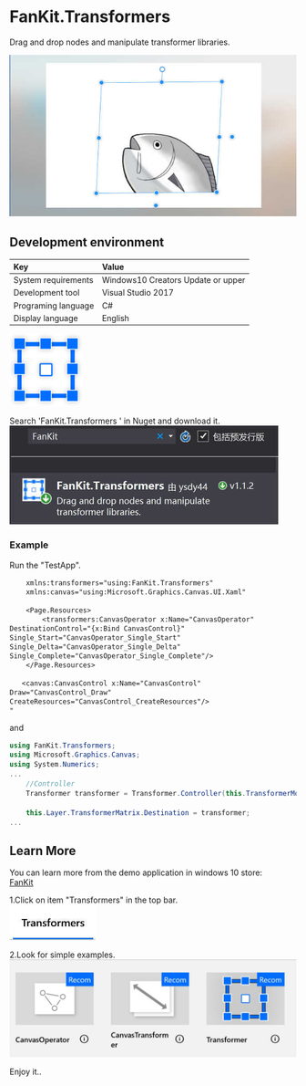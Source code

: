 # FanKit.Transformers

 Drag and drop nodes and manipulate transformer libraries. 

![](ScreenShot/ScreenShot001.jpg)


## Development environment

|Key|Value|
|:-|:-|
|System requirements| Windows10 Creators Update or upper|
|Development tool|Visual Studio 2017|
|Programing language|C#|
|Display language|English|

  ![](ScreenShot/logo.png)


Search 'FanKit.Transformers
' in Nuget and download it.  
  ![](ScreenShot/Thumbnails000.jpg)


### Example

Run the "TestApp".

```xaml
    xmlns:transformers="using:FanKit.Transformers"
    xmlns:canvas="using:Microsoft.Graphics.Canvas.UI.Xaml"

    <Page.Resources>
        <transformers:CanvasOperator x:Name="CanvasOperator" DestinationControl="{x:Bind CanvasControl}" Single_Start="CanvasOperator_Single_Start" Single_Delta="CanvasOperator_Single_Delta" Single_Complete="CanvasOperator_Single_Complete"/>
    </Page.Resources>

   <canvas:CanvasControl x:Name="CanvasControl" Draw="CanvasControl_Draw" CreateResources="CanvasControl_CreateResources"/>   
"
```
and

```csharp
using FanKit.Transformers;
using Microsoft.Graphics.Canvas;
using System.Numerics;
...
    //Controller
    Transformer transformer = Transformer.Controller(this.TransformerMode, startingPoint, point, this.Layer.TransformerMatrix.OldDestination, isRatio, isCenter);

    this.Layer.TransformerMatrix.Destination = transformer;
...
```


## Learn More

You can learn more from the demo application in windows 10 store:<br/>
[FanKit](https://www.microsoft.com/store/productId/9PD2JJZQF524)


1.Click on item "Transformers" in the top bar.  
![](ScreenShot/Thumbnails001.jpg)

2.Look for simple examples.  
![](ScreenShot/Thumbnails002.jpg)


Enjoy it..
